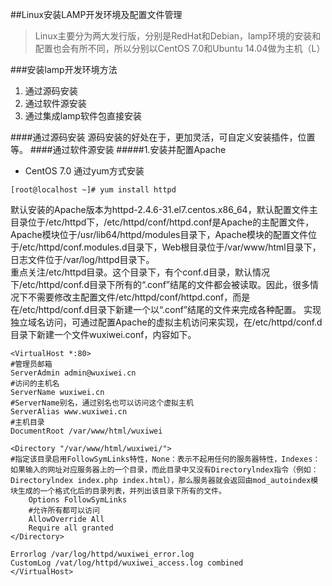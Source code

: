 ##Linux安装LAMP开发环境及配置文件管理
>Linux主要分为两大发行版，分别是RedHat和Debian，lamp环境的安装和配置也会有所不同，所以分别以CentOS 7.0和Ubuntu 14.04做为主机（L）

###安装lamp开发环境方法
1. 通过源码安装
2. 通过软件源安装
3. 通过集成lamp软件包直接安装

####通过源码安装
源码安装的好处在于，更加灵活，可自定义安装插件，位置等。
####通过软件源安装
#####1.安装并配置Apache
* CentOS 7.0 通过yum方式安装

`[root@localhost ~]# yum install httpd`

默认安装的Apache版本为httpd-2.4.6-31.el7.centos.x86_64，默认配置文件主目录位于/etc/httpd下，/etc/httpd/conf/httpd.conf是Apache的主配置文件，Apache模块位于/usr/lib64/httpd/modules目录下，Apache模块的配置文件位于/etc/httpd/conf.modules.d目录下，Web根目录位于/var/www/html目录下，日志文件位于/var/log/httpd目录下。  
重点关注/etc/httpd目录。这个目录下，有个conf.d目录，默认情况下/etc/httpd/conf.d目录下所有的“.conf”结尾的文件都会被读取。因此，很多情况下不需要修改主配置文件/etc/httpd/conf/httpd.conf，而是在/etc/httpd/conf.d目录下新建一个以“.conf”结尾的文件来完成各种配置。
实现独立域名访问，可通过配置Apache的虚拟主机访问来实现，在/etc/httpd/conf.d目录下新建一个文件wuxiwei.conf，内容如下。
```
<VirtualHost *:80>
#管理员邮箱
ServerAdmin admin@wuxiwei.cn
#访问的主机名
ServerName wuxiwei.cn
#ServerName别名，通过别名也可以访问这个虚拟主机
ServerAlias www.wuxiwei.cn
#主机目录
DocumentRoot /var/www/html/wuxiwei

<Directory "/var/www/html/wuxiwei/">
#指定该目录启用FollowSymLinks特性，None：表示不起用任何的服务器特性，Indexes：如果输入的网址对应服务器上的一个目录，而此目录中又没有Directorylndex指令（例如：Directorylndex index.php index.html），那么服务器就会返回由mod_autoindex模块生成的一个格式化后的目录列表，并列出该目录下所有的文件。
    Options FollowSymLinks
    #允许所有都可以访问
    AllowOverride All
    Require all granted
</Directory>

Errorlog /var/log/httpd/wuxiwei_error.log
CustomLog /vat/log/httpd/wuxiwei_access.log combined
</VirtualHost>
```


